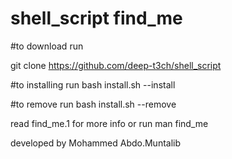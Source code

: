 # shell_script find_me
#to download run

git clone https://github.com/deep-t3ch/shell_script

#to installing run
bash install.sh --install

#to remove run
bash install.sh --remove

read find_me.1 for more info
or run 
man find_me

developed by 
Mohammed Abdo.Muntalib
